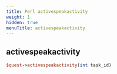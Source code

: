 ```yaml
---
title: Perl activespeakactivity
weight: 1
hidden: true
menuTitle: activespeakactivity
---
```

## activespeakactivity
```perl
$quest->activespeakactivity(int task_id)
```